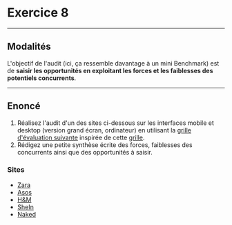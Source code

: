 # Exercice 8

---

## Modalités

L'objectif de l'audit (ici, ça ressemble davantage à un mini Benchmark) est de **saisir les opportunités en exploitant les forces et les faiblesses des potentiels concurrents**.

---

## Enoncé

1. Réalisez l'audit d'un des sites ci-dessous sur les interfaces mobile et desktop (version grand écran, ordinateur) en utilisant la [grille d'évaluation suivante](./ressources/grille-ux.xlsx) inspirée de cette [grille](https://drive.google.com/file/d/1Otx09RtOEsTTzROAxSdNPlfotB5p_nxw/view).
2. Rédigez une petite synthèse écrite des forces, faiblesses des concurrents ainsi que des opportunités à saisir.

### Sites
 
- [Zara](https://www.zara.com/fr/)
- [Asos](https://www.asos.com/fr/?r=1)
- [H&M](https://www2.hm.com/fr_fr/index.html)
- [SheIn](https://fr.shein.com)
- [Naked](https://www.na-kd.com/fr)
